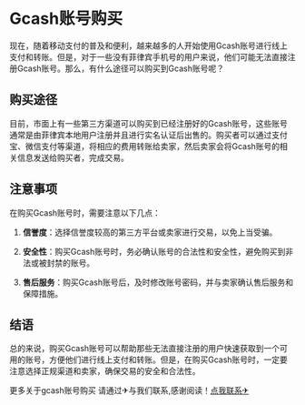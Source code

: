 # Gcash账号购买

现在，随着移动支付的普及和便利，越来越多的人开始使用Gcash账号进行线上支付和转账。但是，对于一些没有菲律宾手机号的用户来说，他们可能无法直接注册Gcash账号。那么，有什么途径可以购买到Gcash账号呢？

## 购买途径

目前，市面上有一些第三方渠道可以购买到已经注册好的Gcash账号，这些账号通常是由菲律宾本地用户注册并且进行实名认证后出售的。购买者可以通过支付宝、微信支付等渠道，将相应的费用转账给卖家，然后卖家会将Gcash账号的相关信息发送给购买者，完成交易。

## 注意事项

在购买Gcash账号时，需要注意以下几点：

1. **信誉度**：选择信誉度较高的第三方平台或卖家进行交易，以免上当受骗。

2. **安全性**：购买Gcash账号时，务必确认账号的合法性和安全性，避免购买到非法或被封禁的账号。

3. **售后服务**：购买Gcash账号后，及时修改账号密码，并与卖家确认售后服务和保障措施。

## 结语

总的来说，购买Gcash账号可以帮助那些无法直接注册的用户快速获取到一个可用的账号，方便他们进行线上支付和转账。但是，在购买Gcash账号时，一定要注意选择正规渠道和卖家，确保交易的安全和合法性。

更多关于gcash账号购买 请通过✈与我们联系,感谢阅读！[点我联系✈](https://in.G208.com)